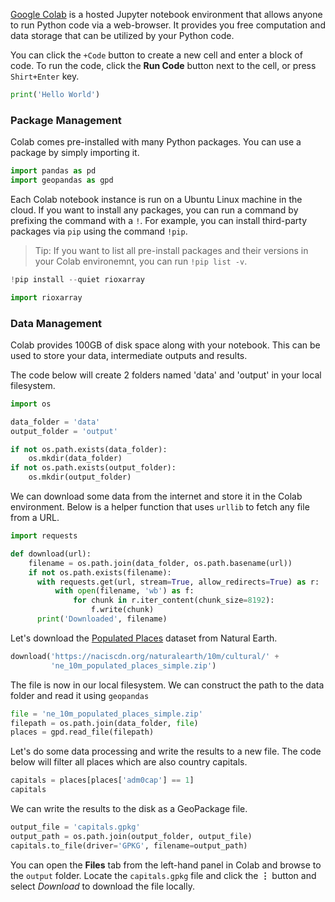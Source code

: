 [Google Colab](https://colab.research.google.com/) is a hosted Jupyter notebook environment that allows anyone to run Python code via a web-browser. It provides you free computation and data storage that can be utilized by your Python code.

You can click the `+Code` button to create a new cell and enter a block of code. To run the code, click the **Run Code** button next to the cell, or press `Shirt+Enter` key.


```python
print('Hello World')
```

### Package Management

Colab comes pre-installed with many Python packages. You can use a package by simply importing it.


```python
import pandas as pd
import geopandas as gpd
```

Each Colab notebook instance is run on a Ubuntu Linux machine in the cloud. If you want to install any packages, you can run a command by prefixing the command with a `!`. For example, you can install third-party packages via `pip` using the command `!pip`.

> Tip: If you want to list all pre-install packages and their versions in your Colab environemnt, you can run `!pip list -v`.


```python
!pip install --quiet rioxarray
```


```python
import rioxarray
```

### Data Management

Colab provides 100GB of disk space along with your notebook. This can be used to store your data, intermediate outputs and results.

The code below will create 2 folders named 'data' and 'output' in your local filesystem.


```python
import os

data_folder = 'data'
output_folder = 'output'

if not os.path.exists(data_folder):
    os.mkdir(data_folder)
if not os.path.exists(output_folder):
    os.mkdir(output_folder)
```

We can download some data from the internet and store it in the Colab environment. Below is a helper function that uses `urllib` to fetch any file from a URL.


```python
import requests

def download(url):
    filename = os.path.join(data_folder, os.path.basename(url))
    if not os.path.exists(filename):
      with requests.get(url, stream=True, allow_redirects=True) as r:
          with open(filename, 'wb') as f:
              for chunk in r.iter_content(chunk_size=8192):
                  f.write(chunk)
      print('Downloaded', filename)
```

Let's download the [Populated Places](https://www.naturalearthdata.com/downloads/10m-cultural-vectors/) dataset from Natural Earth.


```python
download('https://naciscdn.org/naturalearth/10m/cultural/' +
         'ne_10m_populated_places_simple.zip')
```

The file is now in our local filesystem. We can construct the path to the data folder and read it using `geopandas`


```python
file = 'ne_10m_populated_places_simple.zip'
filepath = os.path.join(data_folder, file)
places = gpd.read_file(filepath)
```

Let's do some data processing and write the results to a new file. The code below will filter all places which are also country capitals.


```python
capitals = places[places['adm0cap'] == 1]
capitals
```

We can write the results to the disk as a GeoPackage file.


```python
output_file = 'capitals.gpkg'
output_path = os.path.join(output_folder, output_file)
capitals.to_file(driver='GPKG', filename=output_path)
```

You can open the **Files** tab from the left-hand panel in Colab and browse to the `output` folder. Locate the `capitals.gpkg` file and click the **⋮** button and select *Download* to download the file locally.

